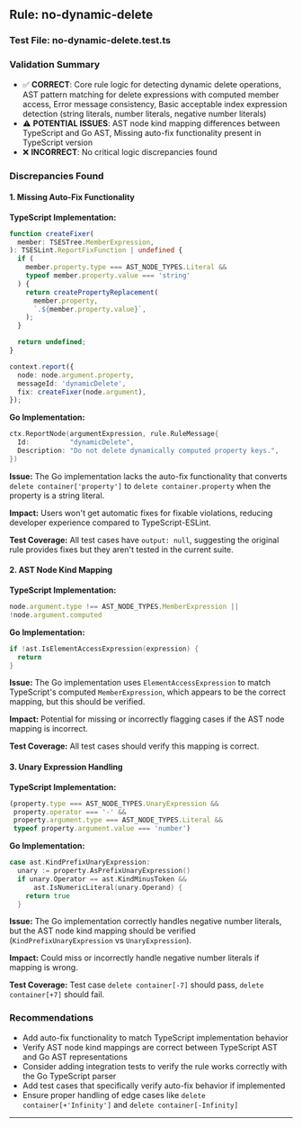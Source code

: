 ## Rule: no-dynamic-delete

### Test File: no-dynamic-delete.test.ts

### Validation Summary
- ✅ **CORRECT**: Core rule logic for detecting dynamic delete operations, AST pattern matching for delete expressions with computed member access, Error message consistency, Basic acceptable index expression detection (string literals, number literals, negative number literals)
- ⚠️ **POTENTIAL ISSUES**: AST node kind mapping differences between TypeScript and Go AST, Missing auto-fix functionality present in TypeScript version
- ❌ **INCORRECT**: No critical logic discrepancies found

### Discrepancies Found

#### 1. Missing Auto-Fix Functionality
**TypeScript Implementation:**
```typescript
function createFixer(
  member: TSESTree.MemberExpression,
): TSESLint.ReportFixFunction | undefined {
  if (
    member.property.type === AST_NODE_TYPES.Literal &&
    typeof member.property.value === 'string'
  ) {
    return createPropertyReplacement(
      member.property,
      `.${member.property.value}`,
    );
  }

  return undefined;
}

context.report({
  node: node.argument.property,
  messageId: 'dynamicDelete',
  fix: createFixer(node.argument),
});
```

**Go Implementation:**
```go
ctx.ReportNode(argumentExpression, rule.RuleMessage{
  Id:          "dynamicDelete",
  Description: "Do not delete dynamically computed property keys.",
})
```

**Issue:** The Go implementation lacks the auto-fix functionality that converts `delete container['property']` to `delete container.property` when the property is a string literal.

**Impact:** Users won't get automatic fixes for fixable violations, reducing developer experience compared to TypeScript-ESLint.

**Test Coverage:** All test cases have `output: null`, suggesting the original rule provides fixes but they aren't tested in the current suite.

#### 2. AST Node Kind Mapping
**TypeScript Implementation:**
```typescript
node.argument.type !== AST_NODE_TYPES.MemberExpression ||
!node.argument.computed
```

**Go Implementation:**
```go
if !ast.IsElementAccessExpression(expression) {
  return
}
```

**Issue:** The Go implementation uses `ElementAccessExpression` to match TypeScript's computed `MemberExpression`, which appears to be the correct mapping, but this should be verified.

**Impact:** Potential for missing or incorrectly flagging cases if the AST node mapping is incorrect.

**Test Coverage:** All test cases should verify this mapping is correct.

#### 3. Unary Expression Handling
**TypeScript Implementation:**
```typescript
(property.type === AST_NODE_TYPES.UnaryExpression &&
 property.operator === '-' &&
 property.argument.type === AST_NODE_TYPES.Literal &&
 typeof property.argument.value === 'number')
```

**Go Implementation:**
```go
case ast.KindPrefixUnaryExpression:
  unary := property.AsPrefixUnaryExpression()
  if unary.Operator == ast.KindMinusToken &&
      ast.IsNumericLiteral(unary.Operand) {
    return true
  }
```

**Issue:** The Go implementation correctly handles negative number literals, but the AST node kind mapping should be verified (`KindPrefixUnaryExpression` vs `UnaryExpression`).

**Impact:** Could miss or incorrectly handle negative number literals if mapping is wrong.

**Test Coverage:** Test case `delete container[-7]` should pass, `delete container[+7]` should fail.

### Recommendations
- Add auto-fix functionality to match TypeScript implementation behavior
- Verify AST node kind mappings are correct between TypeScript AST and Go AST representations
- Consider adding integration tests to verify the rule works correctly with the Go TypeScript parser
- Add test cases that specifically verify auto-fix behavior if implemented
- Ensure proper handling of edge cases like `delete container[+'Infinity']` and `delete container[-Infinity]`

---